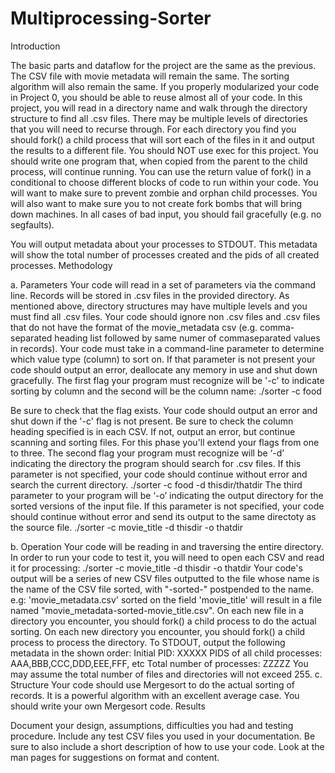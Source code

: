 # Multiprocessing-Sorter
Introduction

The basic parts and dataflow for the project are the same as the previous. The CSV file with movie
metadata will remain the same. The sorting algorithm will also remain the same. If you properly
modularized your code in Project 0, you should be able to reuse almost all of your code.
In this project, you will read in a directory name and walk through the directory structure to find all
.csv files. There may be multiple levels of directories that you will need to recurse through. For each
directory you find you should fork() a child process that will sort each of the files in it and output the
results to a different file. You should NOT use exec for this project. You should write one program that,
when copied from the parent to the child process, will continue running. You can use the return value of
fork() in a conditional to choose different blocks of code to run within your code. You will want to
make sure to prevent zombie and orphan child processes. You will also want to make sure you to not
create fork bombs that will bring down machines. In all cases of bad input, you should fail gracefully
(e.g. no segfaults).

You will output metadata about your processes to STDOUT. This metadata will show the total number
of processes created and the pids of all created processes.
Methodology

a. Parameters
Your code will read in a set of parameters via the command line. Records will be stored in .csv files in
the provided directory. As mentioned above, directory structures may have multiple levels and you
must find all .csv files. Your code should ignore non .csv files and .csv files that do not have the format
of the movie_metadata csv (e.g. comma-separated heading list followed by same numer of commaseparated values in records).
Your code must take in a command-line parameter to determine which value type (column) to sort on.
If that parameter is not present your code should output an error, deallocate any memory in use and
shut down gracefully. The first flag your program must recognize will be '-c' to indicate sorting by
column and the second will be the column name:
./sorter -c food

Be sure to check that the flag exists. Your code should output an error and shut down if the '-c'
flag is not present. Be sure to check the column heading specified is in each CSV. If not, output an
error, but continue scanning and sorting files.
For this phase you'll extend your flags from one to three. The second flag your program must recognize
will be ‘-d’ indicating the directory the program should search for .csv files. If this parameter is not
specified, your code should continue without error and search the current directory.
./sorter -c food -d thisdir/thatdir
The third parameter to your program will be ‘-o’ indicating the output directory for the sorted versions
of the input file. If this parameter is not specified, your code should continue without error and send its
output to the same directoty as the source file.
 ./sorter -c movie_title -d thisdir -o thatdir

b. Operation
Your code will be reading in and traversing the entire directory. In order to run your code to test it, you
will need to open each CSV and read it for processing:
 ./sorter -c movie_title -d thisdir -o thatdir
Your code's output will be a series of new CSV files outputted to the file whose name is the name of the
CSV file sorted, with "-sorted-<fieldname>" postpended to the name.
 e.g: 'movie_metadata.csv' sorted on the field 'movie_title' will result in a file named
"movie_metadata-sorted-movie_title.csv".
On each new file in a directory you encounter, you should fork() a child process to do the actual
sorting.
On each new directory you encounter, you should fork() a child process to process the directory.
To STDOUT, output the following metadata in the shown order:
Initial PID: XXXXX
PIDS of all child processes: AAA,BBB,CCC,DDD,EEE,FFF, etc
Total number of processes: ZZZZZ
You may assume the total number of files and directories will not exceed 255.
c. Structure
Your code should use Mergesort to do the actual sorting of records. It is a powerful algorithm with an
excellent average case. You should write your own Mergesort code.
Results

Document your design, assumptions, difficulties you had and testing procedure. Include any test CSV
files you used in your documentation. Be sure to also include a short description of how to use your
code. Look at the man pages for suggestions on format and content.

